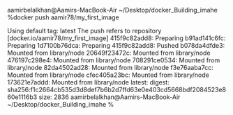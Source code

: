 aamirbelalkhan@Aamirs-MacBook-Air ~/Desktop/docker_Building_imahe %docker push aamir78/my_first_image

Using default tag: latest
The push refers to repository [docker.io/aamir78/my_first_image]
415f9c82add8: Preparing 
b91ad141c6fc: Preparing 
1d7100b76dca: Preparing 
415f9c82add8: Pushed 
b078da4dfde3: Mounted from library/node 
20649f23472c: Mounted from library/node 
476197c298e4: Mounted from library/node 
708291ce0534: Mounted from library/node 
82da4502ad28: Mounted from library/node 
f3e76aaba7cc: Mounted from library/node 
cfec405a23bc: Mounted from library/node 
173621e7addd: Mounted from library/node 
latest: digest: sha256:f1c2664cb535d3d8def7b6b2d7ffd63e0e403cd5668bdf2084523e860e1116b3 size: 2836
aamirbelalkhan@Aamirs-MacBook-Air ~/Desktop/docker_Building_imahe %